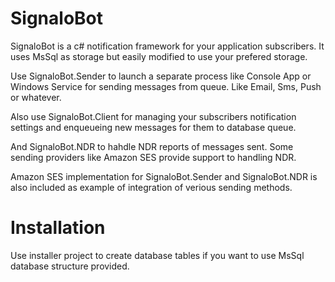 SignaloBot
=========

SignaloBot is a c# notification framework for your application subscribers. It uses MsSql as storage but easily modified to use your prefered storage.

Use SignaloBot.Sender to launch a separate process like Console App or Windows Service for sending messages from queue. Like Email, Sms, Push or whatever.

Also use SignaloBot.Client for managing your subscribers notification settings and enqueueing new messages for them to database queue.

And SignaloBot.NDR to hahdle NDR reports of messages sent. Some sending providers like Amazon SES provide support to handling NDR.

Amazon SES implementation for SignaloBot.Sender and SignaloBot.NDR is also included as example of integration of verious sending methods.


Installation
=========
Use installer project to create database tables if you want to use MsSql database structure provided.
